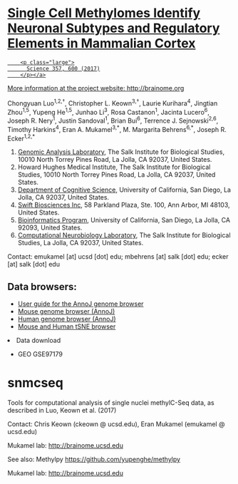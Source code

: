 
<p>
      <a href="http://science.sciencemag.org/content/357/6351/600.full">      <h1>Single Cell Methylomes Identify Neuronal Subtypes and Regulatory Elements in
        Mammalian Cortex</h1>


        <p class="large">
          Science 357, 600 (2017)
        </p></a>

More information at the project website: <a href="http://brainome.org">http://brainome.org</a>


<p class="large">
Chongyuan Luo<sup>1,2,&dagger;</sup>, Christopher L. Keown<sup>3,&dagger;</sup>, Laurie Kurihara<sup>4</sup>,
        Jingtian Zhou<sup>1,5</sup>, Yupeng He<sup>1,5</sup>, Junhao Li<sup>3</sup>, Rosa Castanon<sup>1</sup>, Jacinta Lucero<sup>6</sup>, Joseph R. Nery<sup>1</sup>,
        Justin Sandoval<sup>1</sup>, Brian Bui<sup>6</sup>, Terrence J. Sejnowski<sup>2,6</sup>,
        Timothy Harkins<sup>4</sup>, Eran A. Mukamel<sup>3,*</sup>, M. Margarita Behrens<sup>6,*</sup>, Joseph R. Ecker<sup>1,2,*<p>


<p>
          <ol class="large">
            <li> <a href="http://ecker.salk.edu/">Genomic Analysis Laboratory</a>, The Salk Institute for Biological Studies, 10010 North Torrey Pines Road, La Jolla, CA 92037, United States.
              <li> Howard Hughes Medical Institute, The Salk Institute for Biological Studies, 10010 North Torrey Pines Road, La Jolla, CA 92037, United States.
                <li> <a href="http://brainome.ucsd.edu">Department of Cognitive Science</a>, University of California, San Diego, La Jolla, CA 92037, United States.
                  <li> <a href="https://swiftbiosci.com/">Swift Biosciences Inc</a>, 58 Parkland Plaza, Ste. 100, Ann Arbor, MI 48103, United States.
                    <li> <a href="http://bioinformatics.ucsd.edu/">Bioinformatics Program</a>, University of California, San Diego, La Jolla, CA 92093, United States.
                      <li> <a href="http://cnl.salk.edu/People/Person/?Person=1270">Computational Neurobiology Laboratory</a>, The Salk Institute for Biological Studies, La Jolla, CA 92037, United States.
                      </ol>
</p>

<p>
Contact: emukamel [at] ucsd [dot] edu; mbehrens [at] salk [dot] edu; ecker [at] salk [dot] edu

<h2> Data browsers:</h2>
                              <ul>
                                <li><a href="http://brainome.ucsd.edu/howto_annoj.html" style="color: inherit; text-decoration: underline">User guide for the AnnoJ genome browser</a></li>
                                <li><a href="http://brainome.ucsd.edu/annoj/brain_single_nuclei/index_mm.html" style="color: inherit; text-decoration: underline">Mouse genome browser (AnnoJ)</a></li>
                                <li><a href="http://brainome.ucsd.edu/annoj/brain_single_nuclei/index_hs.html" style="color: inherit; text-decoration: underline">Human genome browser (AnnoJ)</a></li>
                                <li><a href="http://brainome.ucsd.edu/annoj/brain_single_nuclei/#tSNE" style="color: inherit; text-decoration: underline">Mouse and Human tSNE browser</a></li>
                                </ul>
</p>
<p>
<li>Data download</li>
<ul>
<li>GEO GSE97179</li>
</ul>
</p>

# snmcseq
Tools for computational analysis of single nuclei methylC-Seq data, as described in Luo, Keown et al. (2017)

Contact: 
Chris Keown (ckeown @ ucsd.edu), Eran Mukamel (emukamel @ ucsd.edu)

Mukamel lab: http://brainome.ucsd.edu

See also: Methylpy 
https://github.com/yupenghe/methylpy

Mukamel lab: http://brainome.ucsd.edu
